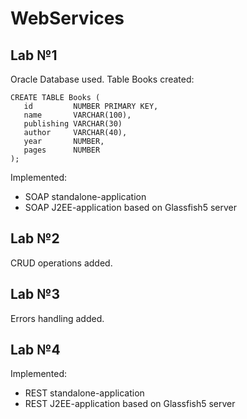 # WebServices

## Lab №1


Oracle Database used.
Table Books created:

```
CREATE TABLE Books (
   id         NUMBER PRIMARY KEY,
   name       VARCHAR(100),
   publishing VARCHAR(30)
   author     VARCHAR(40),
   year       NUMBER,
   pages      NUMBER
);
```

Implemented:
- SOAP standalone-application 
- SOAP J2EE-application based on Glassfish5 server

## Lab №2


CRUD operations added.



## Lab №3


Errors handling added.


## Lab №4


Implemented:
- REST standalone-application 
- REST J2EE-application based on Glassfish5 server
